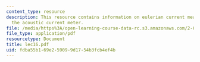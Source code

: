 ```yaml
---
content_type: resource
description: This resource contains information on eulerian current measurements and
  the acoustic current meter.
file: /media/https%3A/open-learning-course-data-rc.s3.amazonaws.com/2-693-principles-of-oceanographic-instrument-systems-sensors-and-measurements-13-998-spring-2004/fdba55b169e259099d1754b3fcb4ef4b_lec16.pdf
file_type: application/pdf
resourcetype: Document
title: lec16.pdf
uid: fdba55b1-69e2-5909-9d17-54b3fcb4ef4b
---
```

